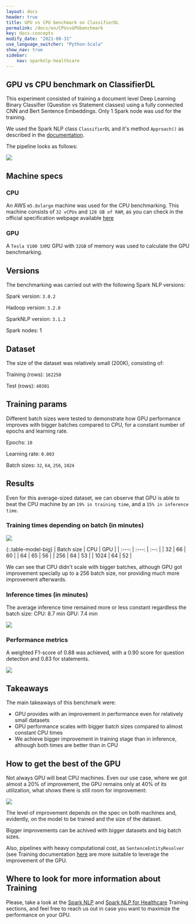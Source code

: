 ```yaml
---
layout: docs
header: true
title: GPU vs CPU benchmark on ClassifierDL
permalink: /docs/en/CPUvsGPUbenchmark
key: docs-concepts
modify_date: "2021-08-31"
use_language_switcher: "Python-Scala"
show_nav: true
sidebar:
    nav: sparknlp-healthcare
---
```


<div class="h3-box" markdown="1">

## GPU vs CPU benchmark on ClassifierDL

This experiment consisted of training a document level Deep Learning Binary Classifier (Question vs Statement classes) using a fully connected CNN and Bert Sentence Embeddings. Only 1 Spark node was usd for the training.

We used the Spark NLP class `ClassifierDL` and it's method `Approach()` as described in the [documentation](https://nlp.johnsnowlabs.com/docs/en/annotators#classifierdl).

The pipeline looks as follows:

![](/assets/images/gpu_vs_cpu_pic3.png)

</div>
<div class="h3-box" markdown="1">

## Machine specs

### CPU
An AWS `m5.8xlarge` machine was used for the CPU benchmarking. This machine consists of `32 vCPUs` and `128 GB of RAM`, as you can check in the official specification webpage available [here](https://aws.amazon.com/ec2/instance-types/m5/)

### GPU
A `Tesla V100 SXM2` GPU with `32GB` of memory was used to calculate the GPU benchmarking.

</div>
<div class="h3-box" markdown="1">

## Versions
The benchmarking was carried out with the following Spark NLP versions:

Spark version: `3.0.2`

Hadoop version: `3.2.0`

SparkNLP version: `3.1.2`

Spark nodes: 1

</div>
<div class="h3-box" markdown="1">

## Dataset
The size of the dataset was relatively small (200K), consisting of:

Training (rows): `162250`

Test (rows): `40301`

</div>
<div class="h3-box" markdown="1">

## Training params
Different batch sizes were tested to demonstrate how GPU performance improves with bigger batches compared to CPU, for a constant number of epochs and learning rate.

Epochs: `10`

Learning rate:  `0.003`

Batch sizes: `32`, `64`, `256`, `1024`

</div>
<div class="h3-box" markdown="1">

## Results
Even for this average-sized dataset, we can observe that GPU is able to beat the CPU machine by an `19% in training time`, and a `15% in inference time`.

### Training times depending on batch (in minutes)

![](/assets/images/gpu_vs_cpu_pic1.png)

{:.table-model-big}
| Batch size | CPU | GPU |
| :---: | :---: | :--: |
|  32  |  66  |  60  |
|  64  |  65  |  56  |
|  256  |  64  |  53  |
|  1024  |  64  |  52  |

We can see that CPU didn't scale with bigger batches, although GPU got improvement specially up to a 256 batch size, nor providing much more improvement afterwards.

</div>
<div class="h3-box" markdown="1">

### Inference times (in minutes)
The average inference time remained more or less constant regardless the batch size:
CPU: 8.7 min
GPU: 7.4 min

![](/assets/images/gpu_vs_cpu_pic5.png)

</div>
<div class="h3-box" markdown="1">

### Performance metrics
A weighted F1-score of 0.88 was achieved, with a 0.90 score for question detection and 0.83 for statements.

![](/assets/images/gpu_vs_cpu_pic2.png)

</div>
<div class="h3-box" markdown="1">

## Takeaways
The main takeaways of this benchmark were:
- GPU provides with an improvement in performance even for relatively small datasets
- GPU performance scales with bigger batch sizes compared to almost constant CPU times
- We achieve bigger improvement in training stage than in inference, although both times are better than in CPU

</div>
<div class="h3-box" markdown="1">

## How to get the best of the GPU
Not always GPU will beat CPU machines. Even our use case, where we got almost a 20% of improvement, the GPU remains only at 40% of its utilization, what shows there is still room for improvement:

![](/assets/images/gpu_vs_cpu_pic4.png)

The level of improvement depends on the spec on both machines and, evidently, on the model to be trained and the size of the dataset.

Bigger improvements can be achived with bigger datasets and big batch sizes.

Also, pipelines with heavy computational cost, as `SentenceEntityResolver` (see Training documentation [here](https://nlp.johnsnowlabs.com/docs/en/licensed_training) are more suitable to leverage the improvement of the GPU.

</div>
<div class="h3-box" markdown="1">

## Where to look for more information about Training
Please, take a look at the [Spark NLP](https://nlp.johnsnowlabs.com/docs/en/training) and [Spark NLP for Healthcare](https://nlp.johnsnowlabs.com/docs/en/licensed_training) Training sections, and feel free to reach us out in case you want to maximize the performance on your GPU.

</div>